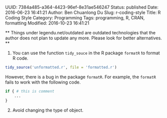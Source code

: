 UUID: 7384a485-a364-4423-96ef-8e31ae546247
Status: published
Date: 2016-06-23 16:41:21
Author: Ben Chuanlong Du
Slug: r-coding-style
Title: R Coding Style
Category: Programming
Tags: programming, R, CRAN, formatting
Modified: 2016-10-23 16:41:21

**
Things under legendu.net/outdated are outdated technologies 
that the author does not plan to update any more. 
Please look for better alternatives.
**

1. You can use the function `tidy_souce` in the R package `formatR`
to format R code.
```R
tidy_source('unformatted.r', file = 'formatted.r')
```
However, 
there is a bug in the package `formatR`.
For example, 
the `formatR` fails to work with the following code.
```R
if { # this is comment
    ...
}
```

2. Avoid changing the type of object.

